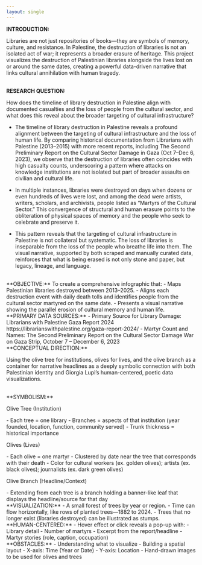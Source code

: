 ```yaml
---
layout: single
---
```


**INTRODUCTION:** <p>Libraries are not just repositories of books—they are symbols of memory, culture, and resistance. In Palestine, the destruction of libraries is not an isolated act of war; it represents a broader erasure of heritage. This project visualizes the destruction of Palestinian libraries alongside the lives lost on or around the same dates, creating a powerful data-driven narrative that links cultural annihilation with human tragedy.</p>
<br>
**RESEARCH QUESTION:** <p>How does the timeline of library destruction in Palestine align with documented casualties and the loss of people from the cultural sector, and what does this reveal about the broader targeting of cultural infrastructure?</p>
- The timeline of library destruction in Palestine reveals a profound alignment between the targeting of cultural infrastructure and the loss of human life. By comparing historical documentation from Librarians with Palestine (2013–2015) with more recent reports, including The Second Preliminary Report on the Cultural Sector Damage in Gaza (Oct 7–Dec 6, 2023), we observe that the destruction of libraries often coincides with high casualty counts, underscoring a pattern where attacks on knowledge institutions are not isolated but part of broader assaults on civilian and cultural life.</p>
- In multiple instances, libraries were destroyed on days when dozens or even hundreds of lives were lost, and among the dead were artists, writers, scholars, and archivists, people listed as “Martyrs of the Cultural Sector.” This convergence of structural and human erasure points to the obliteration of physical spaces of memory and the people who seek to celebrate and preserve it.</p> 
- This pattern reveals that the targeting of cultural infrastructure in Palestine is not collateral but systematic. The loss of libraries is inseparable from the loss of the people who breathe life into them. The visual narrative, supported by both scraped and manually curated data, reinforces that what is being erased is not only stone and paper, but legacy, lineage, and language.</p>
<br>
**OBJECTIVE:** To create a comprehensive infographic that:
- Maps Palestinian libraries destroyed between 2013–2025. 
- Aligns each destruction event with daily death tolls and identifies people from the cultural sector martyred on the same date. 
- Presents a visual narrative showing the parallel erosion of cultural memory and human life.
<br>
**PRIMARY DATA SOURCES:**
- Primary Source for Library Damage: Librarians with Palestine Gaza Report 2024 https://librarianswithpalestine.org/gaza-report-2024/ 
- Martyr Count and Names: The Second Preliminary Report on the Cultural Sector Damage War on Gaza Strip, October 7 – December 6, 2023
<br>
**CONCEPTUAL DIRECTION:**
<p>Using the olive tree for institutions, olives for lives, and the olive branch as a container for narrative headlines as a deeply symbolic connection with both Palestinian identity and Giorgia Lupi’s human-centered, poetic data visualizations.</p>
<br>
**SYMBOLISM:**
<p>Olive Tree (Institution)</p>
- Each tree = one library 
- Branches = aspects of that institution (year founded, location, function, community served) 
- Trunk thickness = historical importance
<p>Olives (Lives)</p>
- Each olive = one martyr 
- Clustered by date near the tree that corresponds with their death 
- Color for cultural workers (ex. golden olives); artists (ex. black olives); journalists (ex. dark green olives)
<p>Olive Branch (Headline/Context)</p>
- Extending from each tree is a branch holding a banner-like leaf that displays the headline/source for that day
<br>
**VISUALIZATION:**
- A small forest of trees by year or region.
- Time can flow horizontally, like rows of planted trees—1882 to 2024.
- Trees that no longer exist (libraries destroyed) can be illustrated as stumps.
<br>
**HUMAN-CENTERED:**
- Hover effect or click reveals a pop-up with: 
- Library detail 
- Number of martyrs
- Excerpt from the report/headline
- Martyr stories (role, caption, occupation)
<br>
**OBSTACLES:** 
- Understanding what to visualize
- Building a spatial layout
- X-axis: Time (Year or Date) 
- Y-axis: Location 
- Hand-drawn images to be used for olives and trees
<br>


